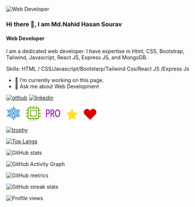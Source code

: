 ![Web Developer](https://static.licdn.com/sc/h/5q92mjc5c51bjlwaj3rs9aa82)

### Hi there 👋, I am Md.Nahid Hasan Sourav
#### Web Developer


I am a dedicated web developer. I have expertise in Html, CSS, Bootstrap, Tailwind, Javascript, React JS, Express JS, and MongoDB.

Skills:  HTML / CSS/Javascript/Bootstarp/Tailwind Css/React JS /Express Js

- 🔭 I’m currently working on this page. 
- 💬 Ask me about Web Development 


[<img src='https://cdn.jsdelivr.net/npm/simple-icons@3.0.1/icons/github.svg' alt='github' height='40'>](https://github.com/Nahid-Hasan-Sourav)  [<img src='https://cdn.jsdelivr.net/npm/simple-icons@3.0.1/icons/linkedin.svg' alt='linkedin' height='40'>](https://www.linkedin.com/in/nahid-hasan-sourav/)  

<a href='https://archiveprogram.github.com/'><img src='https://raw.githubusercontent.com/acervenky/animated-github-badges/master/assets/acbadge.gif' width='40' height='40'></a> <a href='https://docs.github.com/en/developers'><img src='https://raw.githubusercontent.com/acervenky/animated-github-badges/master/assets/devbadge.gif' width='40' height='40'></a> <a href='https://github.com/pricing'><img src='https://raw.githubusercontent.com/acervenky/animated-github-badges/master/assets/pro.gif' width='40' height='40'></a> <a href='https://stars.github.com/'><img src='https://raw.githubusercontent.com/acervenky/animated-github-badges/master/assets/starbadge.gif' width='35' height='35'></a> <a href='https://docs.github.com/en/github/supporting-the-open-source-community-with-github-sponsors'><img src='https://raw.githubusercontent.com/acervenky/animated-github-badges/master/assets/sponsorbadge.gif' width='35' height='35'></a> 

[![trophy](https://github-profile-trophy.vercel.app/?username=Nahid-Hasan-Sourav)](https://github.com/ryo-ma/github-profile-trophy)

[![Top Langs](https://github-readme-stats.vercel.app/api/top-langs/?username=Nahid-Hasan-Sourav)](https://github.com/anuraghazra/github-readme-stats)

![GitHub stats](https://github-readme-stats.vercel.app/api?username=Nahid-Hasan-Sourav&show_icons=true&count_private=true)  

![GitHub Activity Graph](https://activity-graph.herokuapp.com/graph?username=Nahid-Hasan-Sourav)  

![GitHub metrics](https://metrics.lecoq.io/Nahid-Hasan-Sourav)  

![GitHub streak stats](https://streak-stats.demolab.com/?user=Nahid-Hasan-Sourav)  

![Profile views](https://gpvc.arturio.dev/Nahid-Hasan-Sourav)  
